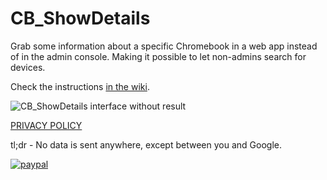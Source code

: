 # CB_ShowDetails
Grab some information about a specific Chromebook in a web app instead of in the admin console. Making it possible to let non-admins search for devices.

Check the instructions [in the wiki](https://github.com/NoSubstitute/CB_ShowDetails/wiki).

![CB_ShowDetails interface without result](https://i.imgur.com/FW1eUeY.png)

[PRIVACY POLICY](https://tools.no-substitute.com/pp)

tl;dr - No data is sent anywhere, except between you and Google.

[![paypal](https://www.paypalobjects.com/en_US/i/btn/btn_donateCC_LG.gif)](https://www.paypal.me/NoSubstitute/25USD)
